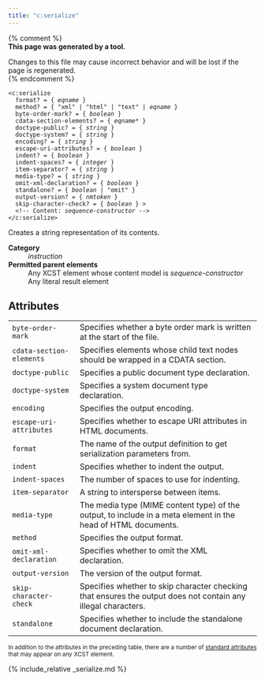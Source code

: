 ```yaml
---
title: "c:serialize"
---
```


{% comment %}  
**This page was generated by a tool.**  

Changes to this file may cause incorrect behavior and will be lost if the page is
regenerated.  
{% endcomment %}

<div class="ref-element-syntax language-xml highlighter-rouge"><pre class="highlight"><code><span class="nt">&lt;c:serialize</span>
  <span>format</span>? = { <i title="An expanded qualified name. Unprefixed qualified names are in the null namespace.">eqname</i> }
  <span>method</span>? = { <span><span class="s">"xml"</span> | <span class="s">"html"</span> | <span class="s">"text"</span> | <i title="An expanded qualified name. Unprefixed qualified names are in the null namespace.">eqname</i></span> }
  <span>byte-order-mark</span>? = { <i title="One of the values &#34;yes&#34;, &#34;no&#34;, &#34;true&#34;, &#34;false&#34;, &#34;1&#34; or &#34;0&#34;.">boolean</i> }
  <span>cdata-section-elements</span>? = { <span><i title="An expanded qualified name. Unprefixed qualified names are in the null namespace.">eqname</i>*</span> }
  <span>doctype-public</span>? = { <i>string</i> }
  <span>doctype-system</span>? = { <i>string</i> }
  <span>encoding</span>? = { <i>string</i> }
  <span>escape-uri-attributes</span>? = { <i title="One of the values &#34;yes&#34;, &#34;no&#34;, &#34;true&#34;, &#34;false&#34;, &#34;1&#34; or &#34;0&#34;.">boolean</i> }
  <span>indent</span>? = { <i title="One of the values &#34;yes&#34;, &#34;no&#34;, &#34;true&#34;, &#34;false&#34;, &#34;1&#34; or &#34;0&#34;.">boolean</i> }
  <span>indent-spaces</span>? = { <i>integer</i> }
  <span>item-separator</span>? = { <i>string</i> }
  <span>media-type</span>? = { <i>string</i> }
  <span>omit-xml-declaration</span>? = { <i title="One of the values &#34;yes&#34;, &#34;no&#34;, &#34;true&#34;, &#34;false&#34;, &#34;1&#34; or &#34;0&#34;.">boolean</i> }
  <span>standalone</span>? = { <span><i title="One of the values &#34;yes&#34;, &#34;no&#34;, &#34;true&#34;, &#34;false&#34;, &#34;1&#34; or &#34;0&#34;.">boolean</i> | <span class="s">"omit"</span></span> }
  <span>output-version</span>? = { <i>nmtoken</i> }
  <span>skip-character-check</span>? = { <i title="One of the values &#34;yes&#34;, &#34;no&#34;, &#34;true&#34;, &#34;false&#34;, &#34;1&#34; or &#34;0&#34;.">boolean</i> } &gt;
  &lt;!-- Content: <i>sequence-constructor</i> --&gt;
<span class="nt">&lt;/c:serialize&gt;</span></code></pre></div>
<p>Creates a string representation of its contents.</p>
<dl>
   <dt><b>Category</b></dt>
   <dd><i>instruction</i></dd>
   <dt><b>Permitted parent elements</b></dt>
   <dd>Any XCST element whose content model is <i>sequence-constructor</i></dd>
   <dd>Any literal result element</dd>
</dl>
<h2 id="attributes">Attributes</h2>
<div class="table-responsive">
   <table class="ref-attribs">
      <tr>
         <td><code>byte-order-mark</code></td>
         <td>Specifies whether a byte order mark is written at the start of the file.</td>
      </tr>
      <tr>
         <td><code>cdata-section-elements</code></td>
         <td>Specifies elements whose child text nodes should be wrapped in a CDATA section.</td>
      </tr>
      <tr>
         <td><code>doctype-public</code></td>
         <td>Specifies a public document type declaration.</td>
      </tr>
      <tr>
         <td><code>doctype-system</code></td>
         <td>Specifies a system document type declaration.</td>
      </tr>
      <tr>
         <td><code>encoding</code></td>
         <td>Specifies the output encoding.</td>
      </tr>
      <tr>
         <td><code>escape-uri-attributes</code></td>
         <td>Specifies whether to escape URI attributes in HTML documents.</td>
      </tr>
      <tr>
         <td><code>format</code></td>
         <td>The name of the output definition to get serialization parameters from.</td>
      </tr>
      <tr>
         <td><code>indent</code></td>
         <td>Specifies whether to indent the output.</td>
      </tr>
      <tr>
         <td><code>indent-spaces</code></td>
         <td>The number of spaces to use for indenting.</td>
      </tr>
      <tr>
         <td><code>item-separator</code></td>
         <td>A string to intersperse between items.</td>
      </tr>
      <tr>
         <td><code>media-type</code></td>
         <td>The media type (MIME content type) of the output, to include in a meta element in
            the head of HTML documents.
         </td>
      </tr>
      <tr>
         <td><code>method</code></td>
         <td>Specifies the output format.</td>
      </tr>
      <tr>
         <td><code>omit-xml-declaration</code></td>
         <td>Specifies whether to omit the XML declaration.</td>
      </tr>
      <tr>
         <td><code>output-version</code></td>
         <td>The version of the output format.</td>
      </tr>
      <tr>
         <td><code>skip-character-check</code></td>
         <td>Specifies whether to skip character checking that ensures the output does not contain
            any illegal characters.
         </td>
      </tr>
      <tr>
         <td><code>standalone</code></td>
         <td>Specifies whether to include the standalone document declaration.</td>
      </tr>
   </table>
</div>
<p><small>
      In addition to the attributes in the preceding table, there are a number of <a href="../docs/standard-attributes.html">standard attributes</a> that may appear on any XCST element.
      </small></p>

{% include_relative _serialize.md %}
